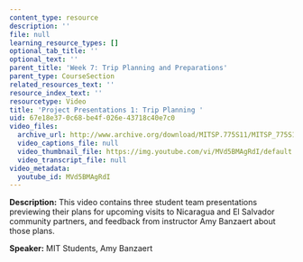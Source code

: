 ```yaml
---
content_type: resource
description: ''
file: null
learning_resource_types: []
optional_tab_title: ''
optional_text: ''
parent_title: 'Week 7: Trip Planning and Preparations'
parent_type: CourseSection
related_resources_text: ''
resource_index_text: ''
resourcetype: Video
title: 'Project Presentations 1: Trip Planning '
uid: 67e18e37-0c68-be4f-026e-43718c40e7c0
video_files:
  archive_url: http://www.archive.org/download/MITSP.775S11/MITSP_775S11proj01_300k.mp4
  video_captions_file: null
  video_thumbnail_file: https://img.youtube.com/vi/MVd5BMAgRdI/default.jpg
  video_transcript_file: null
video_metadata:
  youtube_id: MVd5BMAgRdI
---
```


**Description:** This video contains three student team presentations previewing their plans for upcoming visits to Nicaragua and El Salvador community partners, and feedback from instructor Amy Banzaert about those plans.

**Speaker:** MIT Students, Amy Banzaert